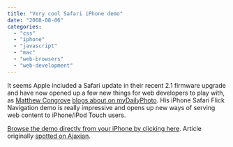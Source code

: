 ```yaml
---
title: "Very cool Safari iPhone demo"
date: "2008-08-06"
categories: 
  - "css"
  - "iphone"
  - "javascript"
  - "mac"
  - "web-browsers"
  - "web-development"
---
```


It seems Apple included a Safari update in their recent 2.1 firmware upgrade and have now opened up a few new things for web developers to play with, as [Matthew Congrove](http://mydailyphoto.com/matthew) [blogs about on myDailyPhoto](http://mydailyphoto.com/blog/iphone-safari-flick-navigation). His iPhone Safari Flick Navigation demo is really impressive and opens up new ways of serving web content to iPhone/iPod Touch users.

[Browse the demo directly from your iPhone by clicking here](http://i.mydailyphoto.com/flick_navigation.php). Article originally [spotted on Ajaxian](http://ajaxian.com/archives/iphone-safari-flick-navigation-by-example).
